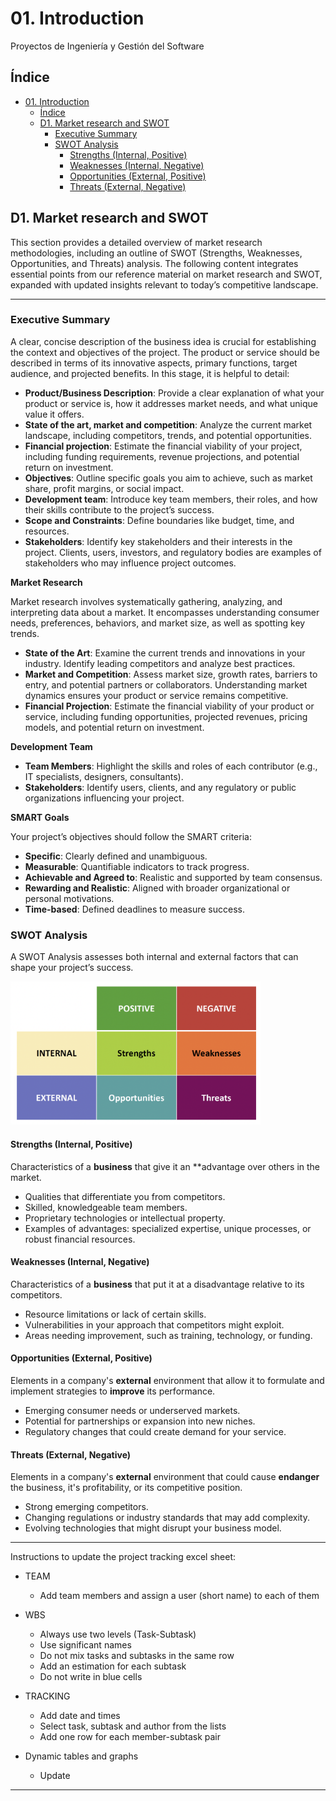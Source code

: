 # 01. Introduction

Proyectos de Ingeniería y Gestión del Software

## Índice

- [01. Introduction](#01-introduction)
  - [Índice](#índice)
  - [D1. Market research and SWOT](#d1-market-research-and-swot)
    - [Executive Summary](#executive-summary)
    - [SWOT Analysis](#swot-analysis)
      - [Strengths (Internal, Positive)](#strengths-internal-positive)
      - [Weaknesses (Internal, Negative)](#weaknesses-internal-negative)
      - [Opportunities (External, Positive)](#opportunities-external-positive)
      - [Threats (External, Negative)](#threats-external-negative)

## D1. Market research and SWOT

This section provides a detailed overview of market research methodologies, including an outline of SWOT (Strengths, Weaknesses, Opportunities, and Threats) analysis. The following content integrates essential points from our reference material on market research and SWOT, expanded with updated insights relevant to today’s competitive landscape.

---

### Executive Summary

A clear, concise description of the business idea is crucial for establishing the context and objectives of the project. The product or service should be described in terms of its innovative aspects, primary functions, target audience, and projected benefits. In this stage, it is helpful to detail:

- **Product/Business Description**: Provide a clear explanation of what your product or service is, how it addresses market needs, and what unique value it offers.
- **State of the art, market and competition**: Analyze the current market landscape, including competitors, trends, and potential opportunities.
- **Financial projection**: Estimate the financial viability of your project, including funding requirements, revenue projections, and potential return on investment.
- **Objectives**: Outline specific goals you aim to achieve, such as market share, profit margins, or social impact.
- **Development team**: Introduce key team members, their roles, and how their skills contribute to the project’s success.
- **Scope and Constraints**: Define boundaries like budget, time, and resources.
- **Stakeholders**: Identify key stakeholders and their interests in the project. Clients, users, investors, and regulatory bodies are examples of stakeholders who may influence project outcomes.

**Market Research**

Market research involves systematically gathering, analyzing, and interpreting data about a market. It encompasses understanding consumer needs, preferences, behaviors, and market size, as well as spotting key trends.

- **State of the Art**: Examine the current trends and innovations in your industry. Identify leading competitors and analyze best practices.
- **Market and Competition**: Assess market size, growth rates, barriers to entry, and potential partners or collaborators. Understanding market dynamics ensures your product or service remains competitive.
- **Financial Projection**: Estimate the financial viability of your product or service, including funding opportunities, projected revenues, pricing models, and potential return on investment.

**Development Team**

- **Team Members**: Highlight the skills and roles of each contributor (e.g., IT specialists, designers, consultants).
- **Stakeholders**: Identify users, clients, and any regulatory or public organizations influencing your project.

**SMART Goals**

Your project’s objectives should follow the SMART criteria:

- **Specific**: Clearly defined and unambiguous.
- **Measurable**: Quantifiable indicators to track progress.
- **Achievable and Agreed to**: Realistic and supported by team consensus.
- **Rewarding and Realistic**: Aligned with broader organizational or personal motivations.
- **Time-based**: Defined deadlines to measure success.

### SWOT Analysis

A SWOT Analysis assesses both internal and external factors that can shape your project’s success.

<img src="assets/2025-03-23-22-04-07.png" alt="SWOT Analysis" width="400"/>

#### Strengths (Internal, Positive)

Characteristics of a **business** that give it an **advantage over others in the market.

- Qualities that differentiate you from competitors.
- Skilled, knowledgeable team members.
- Proprietary technologies or intellectual property.
- Examples of advantages: specialized expertise, unique processes, or robust financial resources.

#### Weaknesses (Internal, Negative)

Characteristics of a **business** that put it at a disadvantage relative to its competitors.

- Resource limitations or lack of certain skills.
- Vulnerabilities in your approach that competitors might exploit.
- Areas needing improvement, such as training, technology, or funding.

#### Opportunities (External, Positive)

Elements in a company's **external** environment that allow it to formulate and implement strategies to **improve** its performance.

- Emerging consumer needs or underserved markets.
- Potential for partnerships or expansion into new niches.
- Regulatory changes that could create demand for your service.

#### Threats (External, Negative)

Elements in a company's **external** environment that could cause **endanger** the business, it's profitability, or its competitive position.

- Strong emerging competitors.
- Changing regulations or industry standards that may add complexity.
- Evolving technologies that might disrupt your business model.

---

Instructions to update the project tracking excel sheet:

* TEAM
  * Add team members and assign a user (short name) to each of them

* WBS
  * Always use two levels (Task-Subtask)
  * Use significant names
  * Do not mix tasks and subtasks in the same row
  * Add an estimation for each subtask
  * Do not write in blue cells

* TRACKING
  * Add date and times
  * Select task, subtask and author from the lists
  * Add one row for each member-subtask pair

* Dynamic tables and graphs
  * Update

---
